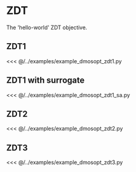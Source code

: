 # ZDT

The 'hello-world' ZDT objective. 

## ZDT1

<<< @/../examples/example_dmosopt_zdt1.py

## ZDT1 with surrogate

<<< @/../examples/example_dmosopt_zdt1_sa.py


## ZDT2

<<< @/../examples/example_dmosopt_zdt2.py

## ZDT3

<<< @/../examples/example_dmosopt_zdt3.py

